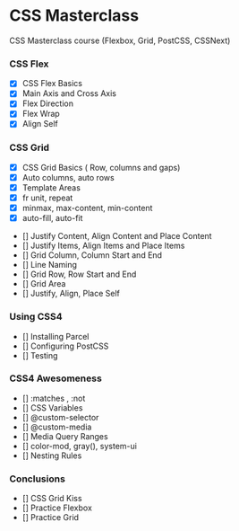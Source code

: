 # CSS Masterclass

CSS Masterclass course (Flexbox, Grid, PostCSS, CSSNext)

### CSS Flex

- [x] CSS Flex Basics
- [x] Main Axis and Cross Axis
- [x] Flex Direction
- [x] Flex Wrap
- [x] Align Self

### CSS Grid

- [x] CSS Grid Basics ( Row, columns and gaps)
- [x] Auto columns, auto rows
- [x] Template Areas
- [x] fr unit, repeat
- [x] minmax, max-content, min-content
- [x] auto-fill, auto-fit
- [] Justify Content, Align Content and Place Content
- [] Justify Items, Align Items and Place Items
- [] Grid Column, Column Start and End
- [] Line Naming
- [] Grid Row, Row Start and End
- [] Grid Area
- [] Justify, Align, Place Self

### Using CSS4

- [] Installing Parcel
- [] Configuring PostCSS
- [] Testing

### CSS4 Awesomeness

- [] :matches , :not
- [] CSS Variables
- [] @custom-selector
- [] @custom-media
- [] Media Query Ranges
- [] color-mod, gray(), system-ui
- [] Nesting Rules

### Conclusions

- [] CSS Grid Kiss
- [] Practice Flexbox
- [] Practice Grid
